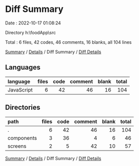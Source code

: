 # Diff Summary

Date : 2022-10-17 01:08:24

Directory h:\\foodApp\\src

Total : 6 files,  42 codes, 46 comments, 16 blanks, all 104 lines

[Summary](results.md) / [Details](details.md) / Diff Summary / [Diff Details](diff-details.md)

## Languages
| language | files | code | comment | blank | total |
| :--- | ---: | ---: | ---: | ---: | ---: |
| JavaScript | 6 | 42 | 46 | 16 | 104 |

## Directories
| path | files | code | comment | blank | total |
| :--- | ---: | ---: | ---: | ---: | ---: |
| . | 6 | 42 | 46 | 16 | 104 |
| components | 3 | 36 | 4 | 6 | 46 |
| screens | 2 | 5 | 42 | 10 | 57 |

[Summary](results.md) / [Details](details.md) / Diff Summary / [Diff Details](diff-details.md)